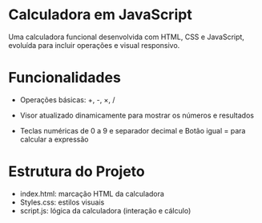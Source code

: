 

# Calculadora em JavaScript


Uma calculadora funcional desenvolvida com HTML, CSS e JavaScript, evoluída para incluir operações e visual responsivo.


# Funcionalidades

- Operações básicas: +, -, ×, /

- Visor atualizado dinamicamente para mostrar os números e resultados

- Teclas numéricas de 0 a 9 e separador decimal e Botão igual = para calcular a expressão


# Estrutura do Projeto

- index.html: marcação HTML da calculadora
- Styles.css: estilos visuais
- script.js: lógica da calculadora (interação e cálculo)


